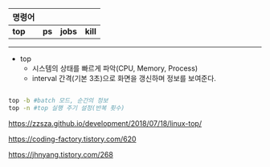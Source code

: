 


|명령어||||
|-----|:---|---:|:---:|
|**top**|**ps**|**jobs**|**kill**|

-----------------


 + top
      + 시스템의 상태를 빠르게 파악(CPU, Memory, Process)
      + interval 간격(기본 3초)으로 화면을 갱신하며 정보를 보여준다.

```bash

top -b #batch 모드, 순간의 정보
top -n #top 실행 주기 설정(반복 횟수)
```

https://zzsza.github.io/development/2018/07/18/linux-top/

https://coding-factory.tistory.com/620

https://jhnyang.tistory.com/268




